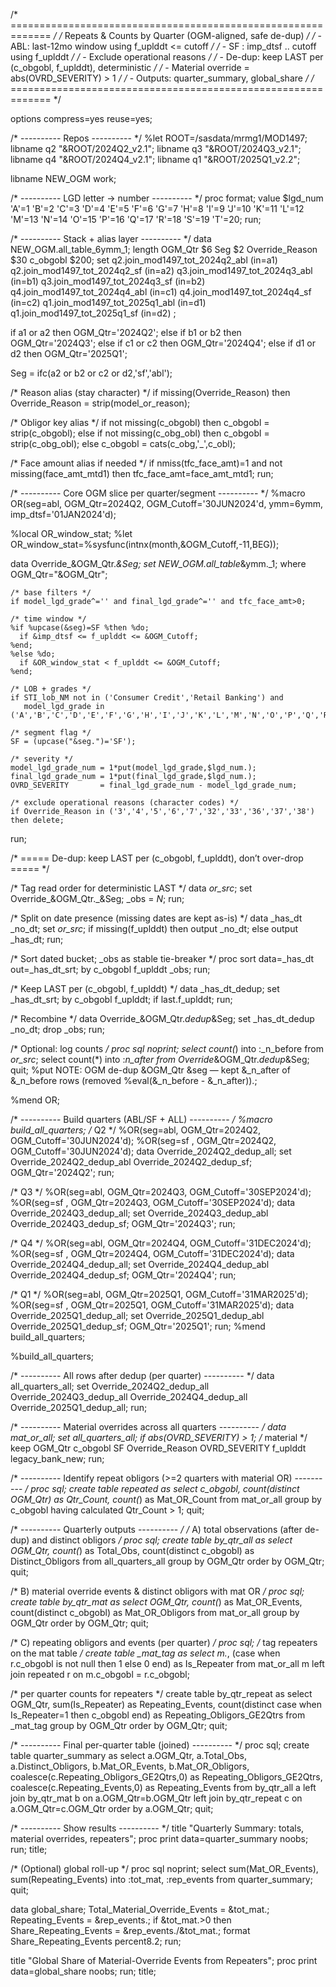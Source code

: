 /* ============================================================= */
/* Repeats & Counts by Quarter (OGM-aligned, safe de-dup)        */
/*  - ABL: last-12mo window using f_uplddt <= cutoff             */
/*  - SF : imp_dtsf .. cutoff using f_uplddt                     */
/*  - Exclude operational reasons                                */
/*  - De-dup: keep LAST per (c_obgobl, f_uplddt), deterministic  */
/*  - Material override = abs(OVRD_SEVERITY) > 1                 */
/*  - Outputs: quarter_summary, global_share                     */
/* ============================================================= */

options compress=yes reuse=yes;

/* ---------- Repos ---------- */
%let ROOT=/sasdata/mrmg1/MOD1497;
libname q2  "&ROOT/2024Q2_v2.1";
libname q3  "&ROOT/2024Q3_v2.1";
libname q4  "&ROOT/2024Q4_v2.1";
libname q1  "&ROOT/2025Q1_v2.2";

libname NEW_OGM work;

/* ---------- LGD letter -> number ---------- */
proc format;
  value $lgd_num
    'A'=1  'B'=2  'C'=3  'D'=4  'E'=5  'F'=6  'G'=7  'H'=8  'I'=9  'J'=10
    'K'=11 'L'=12 'M'=13 'N'=14 'O'=15 'P'=16 'Q'=17 'R'=18 'S'=19 'T'=20;
run;

/* ---------- Stack + alias layer ---------- */
data NEW_OGM.all_table_6ymm_1;
  length OGM_Qtr $6 Seg $2 Override_Reason $30 c_obgobl $200;
  set
    q2.join_mod1497_tot_2024q2_abl (in=a1)
    q2.join_mod1497_tot_2024q2_sf  (in=a2)
    q3.join_mod1497_tot_2024q3_abl (in=b1)
    q3.join_mod1497_tot_2024q3_sf  (in=b2)
    q4.join_mod1497_tot_2024q4_abl (in=c1)
    q4.join_mod1497_tot_2024q4_sf  (in=c2)
    q1.join_mod1497_tot_2025q1_abl (in=d1)
    q1.join_mod1497_tot_2025q1_sf  (in=d2)
  ;

  if a1 or a2 then OGM_Qtr='2024Q2';
  else if b1 or b2 then OGM_Qtr='2024Q3';
  else if c1 or c2 then OGM_Qtr='2024Q4';
  else if d1 or d2 then OGM_Qtr='2025Q1';

  Seg = ifc(a2 or b2 or c2 or d2,'sf','abl');

  /* Reason alias (stay character) */
  if missing(Override_Reason) then Override_Reason = strip(model_or_reason);

  /* Obligor key alias */
  if not missing(c_obgobl) then c_obgobl = strip(c_obgobl);
  else if not missing(c_obg_obl) then c_obgobl = strip(c_obg_obl);
  else c_obgobl = cats(c_obg,'_',c_obl);

  /* Face amount alias if needed */
  if nmiss(tfc_face_amt)=1 and not missing(face_amt_mtd1) then tfc_face_amt=face_amt_mtd1;
run;

/* ---------- Core OGM slice per quarter/segment ---------- */
%macro OR(seg=abl, OGM_Qtr=2024Q2, OGM_Cutoff='30JUN2024'd, ymm=6ymm, imp_dtsf='01JAN2024'd);

  %local OR_window_stat;
  %let OR_window_stat=%sysfunc(intnx(month,&OGM_Cutoff,-11,BEG));

  data Override_&OGM_Qtr._&Seg;
    set NEW_OGM.all_table_&ymm._1;
    where OGM_Qtr="&OGM_Qtr";

    /* base filters */
    if model_lgd_grade^='' and final_lgd_grade^='' and tfc_face_amt>0;

    /* time window */
    %if %upcase(&seg)=SF %then %do;
      if &imp_dtsf <= f_uplddt <= &OGM_Cutoff;
    %end;
    %else %do;
      if &OR_window_stat < f_uplddt <= &OGM_Cutoff;
    %end;

    /* LOB + grades */
    if STI_lob_NM not in ('Consumer Credit','Retail Banking') and
       model_lgd_grade in ('A','B','C','D','E','F','G','H','I','J','K','L','M','N','O','P','Q','R');

    /* segment flag */
    SF = (upcase("&seg.")='SF');

    /* severity */
    model_lgd_grade_num = 1*put(model_lgd_grade,$lgd_num.);
    final_lgd_grade_num = 1*put(final_lgd_grade,$lgd_num.);
    OVRD_SEVERITY       = final_lgd_grade_num - model_lgd_grade_num;

    /* exclude operational reasons (character codes) */
    if Override_Reason in ('3','4','5','6','7','32','33','36','37','38') then delete;
  run;

  /* ===== De-dup: keep LAST per (c_obgobl, f_uplddt), don’t over-drop ===== */

  /* Tag read order for deterministic LAST */
  data _or_src_;
    set Override_&OGM_Qtr._&Seg;
    _obs = _N_;
  run;

  /* Split on date presence (missing dates are kept as-is) */
  data _has_dt _no_dt;
    set _or_src_;
    if missing(f_uplddt) then output _no_dt;
    else output _has_dt;
  run;

  /* Sort dated bucket; _obs as stable tie-breaker */
  proc sort data=_has_dt out=_has_dt_srt;
    by c_obgobl f_uplddt _obs;
  run;

  /* Keep LAST per (c_obgobl, f_uplddt) */
  data _has_dt_dedup;
    set _has_dt_srt;
    by c_obgobl f_uplddt;
    if last.f_uplddt;
  run;

  /* Recombine */
  data Override_&OGM_Qtr._dedup_&Seg;
    set _has_dt_dedup _no_dt;
    drop _obs;
  run;

  /* Optional: log counts */
  proc sql noprint;
    select count(*) into :_n_before from _or_src_;
    select count(*) into :_n_after  from Override_&OGM_Qtr._dedup_&Seg;
  quit;
  %put NOTE: OGM de-dup &OGM_Qtr &seg — kept &_n_after of &_n_before rows (removed %eval(&_n_before - &_n_after)).;

%mend OR;

/* ---------- Build quarters (ABL/SF + ALL) ---------- */
%macro build_all_quarters;
  /* Q2 */
  %OR(seg=abl, OGM_Qtr=2024Q2, OGM_Cutoff='30JUN2024'd);
  %OR(seg=sf , OGM_Qtr=2024Q2, OGM_Cutoff='30JUN2024'd);
  data Override_2024Q2_dedup_all; set Override_2024Q2_dedup_abl Override_2024Q2_dedup_sf; OGM_Qtr='2024Q2'; run;

  /* Q3 */
  %OR(seg=abl, OGM_Qtr=2024Q3, OGM_Cutoff='30SEP2024'd);
  %OR(seg=sf , OGM_Qtr=2024Q3, OGM_Cutoff='30SEP2024'd);
  data Override_2024Q3_dedup_all; set Override_2024Q3_dedup_abl Override_2024Q3_dedup_sf; OGM_Qtr='2024Q3'; run;

  /* Q4 */
  %OR(seg=abl, OGM_Qtr=2024Q4, OGM_Cutoff='31DEC2024'd);
  %OR(seg=sf , OGM_Qtr=2024Q4, OGM_Cutoff='31DEC2024'd);
  data Override_2024Q4_dedup_all; set Override_2024Q4_dedup_abl Override_2024Q4_dedup_sf; OGM_Qtr='2024Q4'; run;

  /* Q1 */
  %OR(seg=abl, OGM_Qtr=2025Q1, OGM_Cutoff='31MAR2025'd);
  %OR(seg=sf , OGM_Qtr=2025Q1, OGM_Cutoff='31MAR2025'd);
  data Override_2025Q1_dedup_all; set Override_2025Q1_dedup_abl Override_2025Q1_dedup_sf; OGM_Qtr='2025Q1'; run;
%mend build_all_quarters;

%build_all_quarters;

/* ---------- All rows after dedup (per quarter) ---------- */
data all_quarters_all;
  set Override_2024Q2_dedup_all
      Override_2024Q3_dedup_all
      Override_2024Q4_dedup_all
      Override_2025Q1_dedup_all;
run;

/* ---------- Material overrides across all quarters ---------- */
data mat_or_all;
  set all_quarters_all;
  if abs(OVRD_SEVERITY) > 1;  /* material */
  keep OGM_Qtr c_obgobl SF Override_Reason OVRD_SEVERITY f_uplddt legacy_bank_new;
run;

/* ---------- Identify repeat obligors (>=2 quarters with material OR) ---------- */
proc sql;
  create table repeated as
  select c_obgobl, count(distinct OGM_Qtr) as Qtr_Count, count(*) as Mat_OR_Count
  from mat_or_all
  group by c_obgobl
  having calculated Qtr_Count > 1;
quit;

/* ---------- Quarterly outputs ---------- */
/* A) total observations (after de-dup) and distinct obligors */
proc sql;
  create table by_qtr_all as
  select OGM_Qtr,
         count(*)                         as Total_Obs,
         count(distinct c_obgobl)         as Distinct_Obligors
  from all_quarters_all
  group by OGM_Qtr
  order by OGM_Qtr;
quit;

/* B) material override events & distinct obligors with mat OR */
proc sql;
  create table by_qtr_mat as
  select OGM_Qtr,
         count(*)                         as Mat_OR_Events,
         count(distinct c_obgobl)         as Mat_OR_Obligors
  from mat_or_all
  group by OGM_Qtr
  order by OGM_Qtr;
quit;

/* C) repeating obligors and events (per quarter) */
proc sql;
  /* tag repeaters on the mat table */
  create table _mat_tag as
  select m.*, (case when r.c_obgobl is not null then 1 else 0 end) as Is_Repeater
  from mat_or_all m
  left join repeated r
    on m.c_obgobl = r.c_obgobl;

  /* per quarter counts for repeaters */
  create table by_qtr_repeat as
  select OGM_Qtr,
         sum(Is_Repeater)                                       as Repeating_Events,
         count(distinct case when Is_Repeater=1 then c_obgobl end)
                                                                as Repeating_Obligors_GE2Qtrs
  from _mat_tag
  group by OGM_Qtr
  order by OGM_Qtr;
quit;

/* ---------- Final per-quarter table (joined) ---------- */
proc sql;
  create table quarter_summary as
  select a.OGM_Qtr,
         a.Total_Obs,
         a.Distinct_Obligors,
         b.Mat_OR_Events,
         b.Mat_OR_Obligors,
         coalesce(c.Repeating_Obligors_GE2Qtrs,0) as Repeating_Obligors_GE2Qtrs,
         coalesce(c.Repeating_Events,0)           as Repeating_Events
  from by_qtr_all a
  left join by_qtr_mat b on a.OGM_Qtr=b.OGM_Qtr
  left join by_qtr_repeat c on a.OGM_Qtr=c.OGM_Qtr
  order by a.OGM_Qtr;
quit;

/* ---------- Show results ---------- */
title "Quarterly Summary: totals, material overrides, repeaters";
proc print data=quarter_summary noobs; run;
title;

/* (Optional) global roll-up */
proc sql noprint;
  select sum(Mat_OR_Events), sum(Repeating_Events)
    into :tot_mat, :rep_events
  from quarter_summary;
quit;

data global_share;
  Total_Material_Override_Events = &tot_mat.;
  Repeating_Events               = &rep_events.;
  if &tot_mat.>0 then Share_Repeating_Events = &rep_events./&tot_mat.;
  format Share_Repeating_Events percent8.2;
run;

title "Global Share of Material-Override Events from Repeaters";
proc print data=global_share noobs; run;
title;
